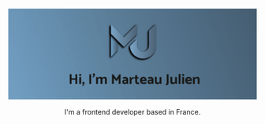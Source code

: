 <p align="center"><img src="https://github.com/JulienMtau7/JulienMtau7/blob/main/img/Banner-github%20-%20Copie.jpg" alt="julienmtau" /></p>

<p align="center">I'm a frontend developer based in France.</p>
